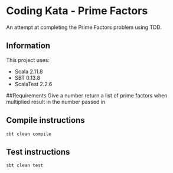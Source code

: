 # Coding Kata - Prime Factors

An attempt at completing the Prime Factors problem using TDD.

## Information
This project uses:
- Scala 2.11.8
- SBT 0.13.8
- ScalaTest 2.2.6

##Requirements
Give a number return a list of prime factors when multiplied result in the number passed in

## Compile instructions
```
sbt clean compile
```

## Test instructions
```
sbt clean test
```
